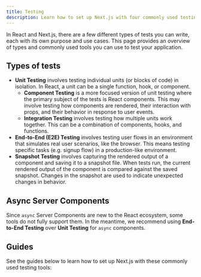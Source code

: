 ```yaml
---
title: Testing
description: Learn how to set up Next.js with four commonly used testing tools — Cypress, Playwright, Vitest, and Jest.
---
```


In React and Next.js, there are a few different types of tests you can write, each with its own purpose and use cases. This page provides an overview of types and commonly used tools you can use to test your application.

## Types of tests

- **Unit Testing** involves testing individual units (or blocks of code) in isolation. In React, a unit can be a single function, hook, or component.
  - **Component Testing** is a more focused version of unit testing where the primary subject of the tests is React components. This may involve testing how components are rendered, their interaction with props, and their behavior in response to user events.
  - **Integration Testing** involves testing how multiple units work together. This can be a combination of components, hooks, and functions.
- **End-to-End (E2E) Testing** involves testing user flows in an environment that simulates real user scenarios, like the browser. This means testing specific tasks (e.g. signup flow) in a production-like environment.
- **Snapshot Testing** involves capturing the rendered output of a component and saving it to a snapshot file. When tests run, the current rendered output of the component is compared against the saved snapshot. Changes in the snapshot are used to indicate unexpected changes in behavior.

<!-- AppOnly -->

## Async Server Components

Since `async` Server Components are new to the React ecosystem, some tools do not fully support them. In the meantime, we recommend using **End-to-End Testing** over **Unit Testing** for `async` components.

## Guides

See the guides below to learn how to set up Next.js with these commonly used testing tools:
